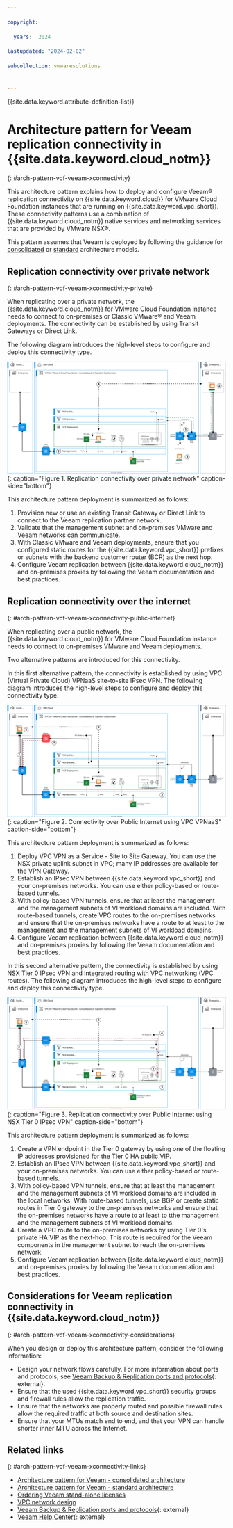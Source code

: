 ```yaml
---

copyright:

  years:  2024

lastupdated: "2024-02-02"

subcollection: vmwaresolutions


---
```


{{site.data.keyword.attribute-definition-list}}

# Architecture pattern for Veeam replication connectivity in {{site.data.keyword.cloud_notm}}
{: #arch-pattern-vcf-veeam-xconnectivity}

This architecture pattern explains how to deploy and configure Veeam® replication connectivity on {{site.data.keyword.cloud}} for VMware Cloud Foundation instances that are running on {{site.data.keyword.vpc_short}}. These connectivity patterns use a combination of {{site.data.keyword.cloud_notm}} native services and networking services that are provided by VMware NSX®.

This pattern assumes that Veeam is deployed by following the guidance for [consolidated](/docs/vmwaresolutions?topic=vmwaresolutions-arch-pattern-vcf-veeam-con) or [standard](/docs/vmwaresolutions?topic=vmwaresolutions-arch-pattern-vcf-veeam-std) architecture models.

## Replication connectivity over private network
{: #arch-pattern-vcf-veeam-xconnectivity-private}

When replicating over a private network, the {{site.data.keyword.cloud_notm}} for VMware Cloud Foundation instance needs to connect to on-premises or Classic VMware® and Veeam deployments. The connectivity can be established by using Transit Gateways or Direct Link.  

The following diagram introduces the high-level steps to configure and deploy this connectivity type.

![Replication connectivity over private network](../../images/vcf-arch-veeam-net-priv.svg "Replication connectivity over private network."){: caption="Figure 1. Replication connectivity over private network" caption-side="bottom"}

This architecture pattern deployment is summarized as follows:

1. Provision new or use an existing Transit Gateway or Direct Link to connect to the Veeam replication partner network.
1. Validate that the management subnet and on-premises VMware and Veeam networks can communicate. 
1. With Classic VMware and Veeam deployments, ensure that you configured static routes for the {{site.data.keyword.vpc_short}} prefixes or subnets with the backend customer router (BCR) as the next hop.
1. Configure Veeam replication between {{site.data.keyword.cloud_notm}} and on-premises proxies by following the Veeam documentation and best practices.

## Replication connectivity over the internet
{: #arch-pattern-vcf-veeam-xconnectivity-public-internet}

When replicating over a public network, the {{site.data.keyword.cloud_notm}} for VMware Cloud Foundation instance needs to connect to on-premises VMware and Veeam deployments. 

Two alternative patterns are introduced for this connectivity.

In this first alternative pattern, the connectivity is established by using VPC (Virtual Private Cloud) VPNaaS site-to-site IPsec VPN. The following diagram introduces the high-level steps to configure and deploy this connectivity type.

![Connectivity over Public Internet by using VPC VPNaaS](../../images/vcf-arch-veeam-net-pub-1.svg "Connectivity over Public Internet by using VPC VPNaaS site-to-site IPsec VPN."){: caption="Figure 2. Connectivity over Public Internet using VPC VPNaaS" caption-side="bottom"}

This architecture pattern deployment is summarized as follows:

1. Deploy VPC VPN as a Service - Site to Site Gateway. You can use the NSX private uplink subnet in VPC; many IP addresses are available for the VPN Gateway.
1. Establish an IPsec VPN between {{site.data.keyword.vpc_short}} and your on-premises networks. You can use either policy-based or route-based tunnels.
1. With policy-based VPN tunnels, ensure that at least the management and the management subnets of VI workload domains are included. With route-based tunnels, create VPC routes to the on-premises networks and ensure that the on-premises networks have a route to at least to the management and the management subnets of VI workload domains.
1. Configure Veeam replication between {{site.data.keyword.cloud_notm}} and on-premises proxies by following the Veeam documentation and best practices.

In this second alternative pattern, the connectivity is established by using NSX Tier 0 IPsec VPN and integrated routing with VPC networking (VPC routes). The following diagram introduces the high-level steps to configure and deploy this connectivity type.

![Replication connectivity over Public Internet by using NSX Tier 0 IPsec VPN](../../images/vcf-arch-veeam-net-pub-2.svg "Replication connectivity over Public Internet by using NSX Tier 0 IPsec VPN."){: caption="Figure 3. Replication connectivity over Public Internet using NSX Tier 0 IPsec VPN" caption-side="bottom"}

This architecture pattern deployment is summarized as follows:

1. Create a VPN endpoint in the Tier 0 gateway by using one of the floating IP addresses provisioned for the Tier 0 HA public VIP.
1. Establish an IPsec VPN between {{site.data.keyword.vpc_short}} and your on-premises networks. You can use either policy-based or route-based tunnels.
1. With policy-based VPN tunnels, ensure that at least the management and the management subnets of VI workload domains are included in the local networks. With route-based tunnels, use BGP or create static routes in Tier 0 gateway to the on-premises networks and ensure that the on-premises networks have a route to at least to tthe management and the management subnets of VI workload domains.
1. Create a VPC route to the on-premises networks by using Tier 0's private HA VIP as the next-hop. This route is required for the Veeam components in the management subnet to reach the on-premises network.
1. Configure Veeam replication between {{site.data.keyword.cloud_notm}} and on-premises proxies by following the Veeam documentation and best practices.

## Considerations for Veeam replication connectivity in {{site.data.keyword.cloud_notm}}
{: #arch-pattern-vcf-veeam-xconnectivity-considerations}

When you design or deploy this architecture pattern, consider the following information:

* Design your network flows carefully. For more information about ports and protocols, see [Veeam Backup & Replication ports and protocols](https://helpcenter.veeam.com/docs/backup/vsphere/used_ports.html?ver=120){: external}.
* Ensure that the used {{site.data.keyword.vpc_short}} security groups and firewall rules allow the replication traffic.
* Ensure that the networks are properly routed and possible firewall rules allow the required traffic at both source and destination sites.
* Ensure that your MTUs match end to end, and that your VPN can handle shorter inner MTU across the Internet.

## Related links
{: #arch-pattern-vcf-veeam-xconnectivity-links}

* [Architecture pattern for Veeam - consolidated architecture](/docs/vmwaresolutions?topic=vmwaresolutions-arch-pattern-vcf-veeam-con)
* [Architecture pattern for Veeam - standard architecture](/docs/vmwaresolutions?topic=vmwaresolutions-arch-pattern-vcf-veeam-std)
* [Ordering Veeam stand-alone licenses](/docs/vmwaresolutions?topic=vmwaresolutions-veeam_ordering_licenses)
* [VPC network design](/docs/vmwaresolutions?topic=vmwaresolutions-vpc-vcf-vpc-deployment)
* [Veeam Backup & Replication ports and protocols](https://helpcenter.veeam.com/docs/backup/vsphere/used_ports.html?ver=120){: external}
* [Veeam Help Center](https://www.veeam.com/documentation-guides-datasheets.html?productId=8&version=product%3A8%2F221){: external}
